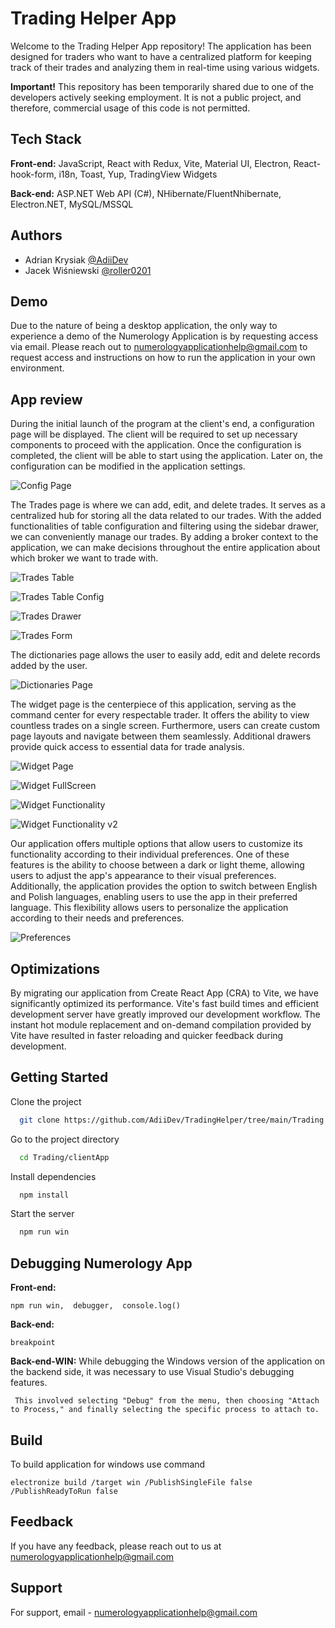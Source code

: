 # Trading Helper App

Welcome to the Trading Helper App repository! The application has been designed for traders who want to have a centralized platform for keeping track of their trades and analyzing them in real-time using various widgets.

**Important!**
This repository has been temporarily shared due to one of the developers actively seeking employment. It is not a public project, and therefore, commercial usage of this code is not permitted.

## Tech Stack

**Front-end:** JavaScript, React with Redux, Vite, Material UI, Electron, React-hook-form, i18n, Toast, Yup, TradingView Widgets

**Back-end:** ASP.NET Web API (C#), NHibernate/FluentNhibernate, Electron.NET, MySQL/MSSQL


## Authors

- Adrian Krysiak [@AdiiDev](https://github.com/AdiiDev)
- Jacek Wiśniewski [@roller0201](https://github.com/roller0201)

## Demo

Due to the nature of being a desktop application, the only way to experience a demo of the Numerology Application is by requesting access via email. Please reach out to numerologyapplicationhelp@gmail.com to request access and instructions on how to run the application in your own environment.

## App review

During the initial launch of the program at the client's end, a configuration page will be displayed. The client will be required to set up necessary components to proceed with the application. Once the configuration is completed, the client will be able to start using the application. Later on, the configuration can be modified in the application settings.

![Config Page](https://github.com/AdiiDev/TradingHelper/blob/main/Trading/docs/ConfigPage.png)

The Trades page is where we can add, edit, and delete trades. It serves as a centralized hub for storing all the data related to our trades. With the added functionalities of table configuration and filtering using the sidebar drawer, we can conveniently manage our trades. By adding a broker context to the application, we can make decisions throughout the entire application about which broker we want to trade with.

![Trades Table](https://github.com/AdiiDev/TradingHelper/blob/main/Trading/docs/TradesTable.png)

![Trades Table Config](https://github.com/AdiiDev/TradingHelper/blob/main/Trading/docs/TradesTableConfig.png)

![Trades Drawer](https://github.com/AdiiDev/TradingHelper/blob/main/Trading/docs/TradesFilterDrawer.png)

![Trades Form](https://github.com/AdiiDev/TradingHelper/blob/main/Trading/docs/TradesForm.png)

The dictionaries page allows the user to easily add, edit and delete records added by the user.

![Dictionaries Page](https://github.com/AdiiDev/TradingHelper/blob/main/Trading/docs/DictionariesPage.png)

The widget page is the centerpiece of this application, serving as the command center for every respectable trader. It offers the ability to view countless trades on a single screen. Furthermore, users can create custom page layouts and navigate between them seamlessly. Additional drawers provide quick access to essential data for trade analysis.

![Widget Page](https://github.com/AdiiDev/TradingHelper/blob/main/Trading/docs/WidgetsMultiView.png)

![Widget FullScreen](https://github.com/AdiiDev/TradingHelper/blob/main/Trading/docs/WidgetsPageFullScreen.png)

![Widget Functionality](https://github.com/AdiiDev/TradingHelper/blob/main/Trading/docs/WidgetsTradeMultiFunctionality.png)

![Widget Functionality v2](https://github.com/AdiiDev/TradingHelper/blob/main/Trading/docs/WidgetsTradeMultiFunctionality2.png)

Our application offers multiple options that allow users to customize its functionality according to their individual preferences. One of these features is the ability to choose between a dark or light theme, allowing users to adjust the app's appearance to their visual preferences. Additionally, the application provides the option to switch between English and Polish languages, enabling users to use the app in their preferred language. This flexibility allows users to personalize the application according to their needs and preferences.

![Preferences](https://github.com/AdiiDev/TradingHelper/blob/main/Trading/docs/ChangeThemeAndLanguage.png)

## Optimizations

By migrating our application from Create React App (CRA) to Vite, we have significantly optimized its performance. Vite's fast build times and efficient development server have greatly improved our development workflow. The instant hot module replacement and on-demand compilation provided by Vite have resulted in faster reloading and quicker feedback during development. 

## Getting Started

Clone the project

```bash
  git clone https://github.com/AdiiDev/TradingHelper/tree/main/Trading
```

Go to the project directory

```bash
  cd Trading/clientApp
```

Install dependencies

```bash
  npm install
```

Start the server

```bash
  npm run win
```

## Debugging Numerology App


**Front-end:**

```
npm run win,  debugger,  console.log()
```
**Back-end:**

```
breakpoint
```

**Back-end-WIN:** 
While debugging the Windows version of the application on the backend side, it was necessary to use Visual Studio's debugging features. 

```
 This involved selecting "Debug" from the menu, then choosing "Attach to Process," and finally selecting the specific process to attach to.
```

## Build

To build application for windows use command

```
electronize build /target win /PublishSingleFile false /PublishReadyToRun false
```


## Feedback

If you have any feedback, please reach out to us at numerologyapplicationhelp@gmail.com


## Support

For support, email - numerologyapplicationhelp@gmail.com


